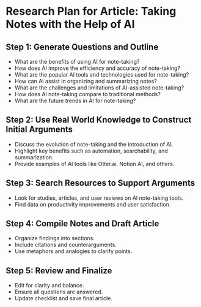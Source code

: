 # Research Plan for Article: Taking Notes with the Help of AI

## Step 1: Generate Questions and Outline
- What are the benefits of using AI for note-taking?
- How does AI improve the efficiency and accuracy of note-taking?
- What are the popular AI tools and technologies used for note-taking?
- How can AI assist in organizing and summarizing notes?
- What are the challenges and limitations of AI-assisted note-taking?
- How does AI note-taking compare to traditional methods?
- What are the future trends in AI for note-taking?

## Step 2: Use Real World Knowledge to Construct Initial Arguments
- Discuss the evolution of note-taking and the introduction of AI.
- Highlight key benefits such as automation, searchability, and summarization.
- Provide examples of AI tools like Otter.ai, Notion AI, and others.

## Step 3: Search Resources to Support Arguments
- Look for studies, articles, and user reviews on AI note-taking tools.
- Find data on productivity improvements and user satisfaction.

## Step 4: Compile Notes and Draft Article
- Organize findings into sections.
- Include citations and counterarguments.
- Use metaphors and analogies to clarify points.

## Step 5: Review and Finalize
- Edit for clarity and balance.
- Ensure all questions are answered.
- Update checklist and save final article.